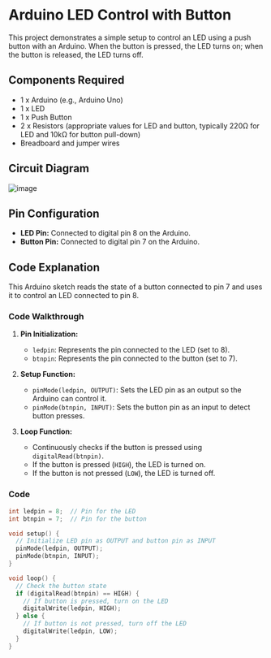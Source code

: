 # Arduino LED Control with Button

This project demonstrates a simple setup to control an LED using a push button with an Arduino. When the button is pressed, the LED turns on; when the button is released, the LED turns off.

## Components Required

- 1 x Arduino (e.g., Arduino Uno)
- 1 x LED
- 1 x Push Button
- 2 x Resistors (appropriate values for LED and button, typically 220Ω for LED and 10kΩ for button pull-down)
- Breadboard and jumper wires

## Circuit Diagram

![image](https://github.com/user-attachments/assets/351a4449-1e01-4eee-b5f1-6ac70bb14ec7)


## Pin Configuration

- **LED Pin:** Connected to digital pin 8 on the Arduino.
- **Button Pin:** Connected to digital pin 7 on the Arduino.

## Code Explanation

This Arduino sketch reads the state of a button connected to pin 7 and uses it to control an LED connected to pin 8.

### Code Walkthrough

1. **Pin Initialization:**
   - `ledpin`: Represents the pin connected to the LED (set to 8).
   - `btnpin`: Represents the pin connected to the button (set to 7).

2. **Setup Function:**
   - `pinMode(ledpin, OUTPUT)`: Sets the LED pin as an output so the Arduino can control it.
   - `pinMode(btnpin, INPUT)`: Sets the button pin as an input to detect button presses.

3. **Loop Function:**
   - Continuously checks if the button is pressed using `digitalRead(btnpin)`.
   - If the button is pressed (`HIGH`), the LED is turned on.
   - If the button is not pressed (`LOW`), the LED is turned off.

### Code

```cpp
int ledpin = 8;  // Pin for the LED
int btnpin = 7;  // Pin for the button

void setup() {
  // Initialize LED pin as OUTPUT and button pin as INPUT
  pinMode(ledpin, OUTPUT);
  pinMode(btnpin, INPUT);
}

void loop() {
  // Check the button state
  if (digitalRead(btnpin) == HIGH) {
    // If button is pressed, turn on the LED
    digitalWrite(ledpin, HIGH);
  } else {
    // If button is not pressed, turn off the LED
    digitalWrite(ledpin, LOW);
  }
}
